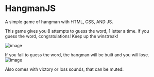 # HangmanJS
A simple game of hangman with HTML, CSS, AND JS.

This game gives you 8 attempts to guess the word, 1 letter a time.
If you guess the word, congratulations! Keep up the winstreak!

![image](https://github.com/SacredClay/HangmanJS/assets/51277496/64648d78-8d5c-4061-a260-050bba713ac5)


If you fail to guess the word, the hangman will be built and you will lose.
![image](https://github.com/SacredClay/HangmanJS/assets/51277496/6ea676d6-5cea-4a0c-b374-6a86ce7d65ec)

Also comes with victory or loss sounds, that can be muted.
